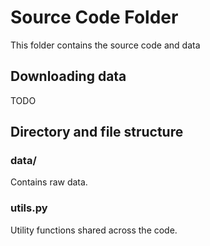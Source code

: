 # Source Code Folder

This folder contains the source code and data

## Downloading data
TODO

## Directory and file structure

### data/
Contains raw data.

### utils.py
Utility functions shared across the code.

